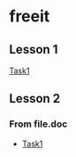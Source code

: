 # freeit

## Lesson 1
[Task1](/lesson1/src/Hello.java)

## Lesson 2

### From file.doc

- [Task1](/lesson2/src/homework/Task1)
